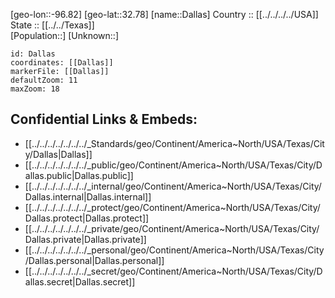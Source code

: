 ﻿---
location: [32.78,-96.82] 
mapzoom: [7,12] 
mapmarker: city 
type: City
tags:
- geo/City


SpocWebEntityId: 29707
isDeleted: false
confidential: public

---
[geo-lon::-96.82] 
[geo-lat::32.78] 
[name::Dallas] 
Country :: [[../../../../USA]]  
State :: [[../../Texas]]  
[Population::] 
[Unknown::] 


```leaflet
id: Dallas
coordinates: [[Dallas]] 
markerFile: [[Dallas]] 
defaultZoom: 11 
maxZoom: 18
```


## Confidential Links & Embeds: 
- [[../../../../../../../_Standards/geo/Continent/America~North/USA/Texas/City/Dallas|Dallas]] 
- [[../../../../../../../_public/geo/Continent/America~North/USA/Texas/City/Dallas.public|Dallas.public]] 
- [[../../../../../../../_internal/geo/Continent/America~North/USA/Texas/City/Dallas.internal|Dallas.internal]] 
- [[../../../../../../../_protect/geo/Continent/America~North/USA/Texas/City/Dallas.protect|Dallas.protect]] 
- [[../../../../../../../_private/geo/Continent/America~North/USA/Texas/City/Dallas.private|Dallas.private]] 
- [[../../../../../../../_personal/geo/Continent/America~North/USA/Texas/City/Dallas.personal|Dallas.personal]] 
- [[../../../../../../../_secret/geo/Continent/America~North/USA/Texas/City/Dallas.secret|Dallas.secret]] 

